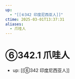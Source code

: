 ```yaml
---
up:
  - "[[⑥342 印度尼西亚人]]"
ctime: 2025-03-01T13:37:31
aliases:
  - 爪哇人
---
```


# ⑥342.1 爪哇人

- up: [[⑥342 印度尼西亚人]]
